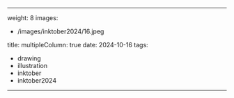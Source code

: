 
---
weight: 8
images:
- /images/inktober2024/16.jpeg

title:
multipleColumn: true
date: 2024-10-16
tags:
- drawing
- illustration
- inktober
- inktober2024
---

